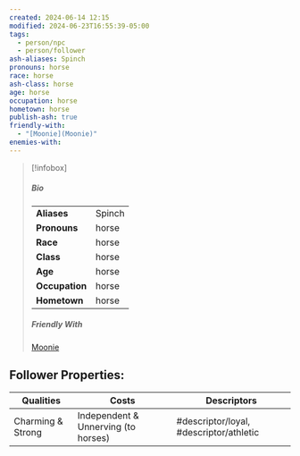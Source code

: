 ```yaml
---
created: 2024-06-14 12:15
modified: 2024-06-23T16:55:39-05:00
tags:
  - person/npc
  - person/follower
ash-aliases: Spinch
pronouns: horse
race: horse
ash-class: horse
age: horse
occupation: horse
hometown: horse
publish-ash: true
friendly-with:
  - "[Moonie](Moonie)"
enemies-with: 
---
```


> [!infobox]
> ##### Bio
> |                |                  |
> | -------------- | ---------------- |
> |**Aliases**     | Spinch                |
> |**Pronouns**    | horse           |
> |**Race**        | horse            |
> |**Class**         | horse            |
> |**Age**         | horse            |
> |**Occupation**  | horse        |
> |**Hometown**|horse|
>##### Friendly With
>[Moonie](Moonie)
>
>
>

## Follower Properties:

| Qualities         | Costs                               | Descriptors                             |
| ----------------- | ----------------------------------- | --------------------------------------- |
| Charming & Strong | Independent & Unnerving (to horses) | #descriptor/loyal, #descriptor/athletic |
